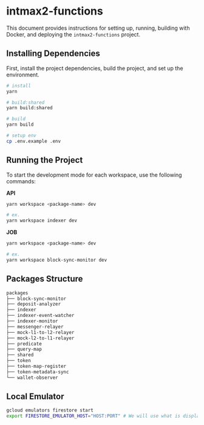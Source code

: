 # intmax2-functions

This document provides instructions for setting up, running, building with Docker, and deploying the `intmax2-functions` project.

## Installing Dependencies

First, install the project dependencies, build the project, and set up the environment.

```bash
# install
yarn

# build:shared
yarn build:shared

# build
yarn build

# setup env
cp .env.example .env
```

## Running the Project

To start the development mode for each workspace, use the following commands:

**API**

```bash
yarn workspace <package-name> dev

# ex.
yarn workspace indexer dev
```

**JOB**

```bash
yarn workspace <package-name> dev

# ex.
yarn workspace block-sync-monitor dev
```

## Packages Structure

```sh
packages
├── block-sync-monitor
├── deposit-analyzer
├── indexer
├── indexer-event-watcher
├── indexer-monitor
├── messenger-relayer
├── mock-l1-to-l2-relayer
├── mock-l2-to-l1-relayer
├── predicate
├── query-map
├── shared
├── token
├── token-map-register
├── token-metadata-sync
└── wallet-observer
```

## Local Emulator

```sh
gcloud emulators firestore start
export FIRESTORE_EMULATOR_HOST="HOST:PORT" # We will use what is displayed in the console.
```
